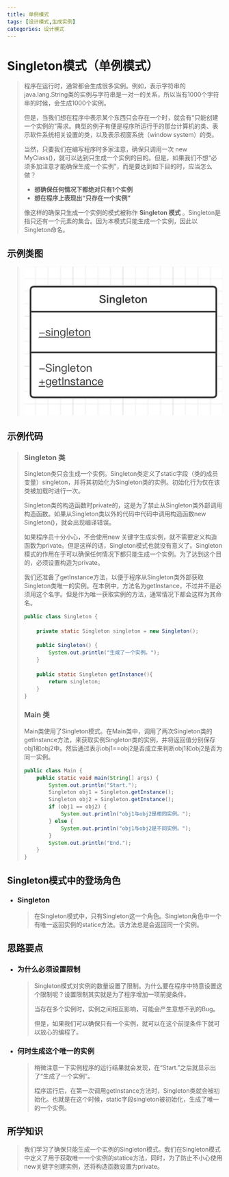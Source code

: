 ```yaml
---
title: 单例模式
tags: [设计模式,生成实例]
categories: 设计模式
---
```


# Singleton模式（单例模式）

> 程序在运行时，通常都会生成很多实例。例如，表示字符串的java.lang.String类的实例与字符串是一对一的关系，所以当有1000个字符串的时候，会生成1000个实例。
>
> 但是，当我们想在程序中表示某个东西只会存在一个时，就会有“只能创建一个实例的”需求。典型的例子有便是程序所运行于的那台计算机的类、表示软件系统相关设置的类，以及表示视窗系统（window system）的类。
>
> 当然，只要我们在编写程序时多家注意，确保只调用一次 new MyClass()，就可以达到只生成一个实例的目的。但是，如果我们不想“必须多加注意才能确保生成一个实例”，而是要达到如下目的时，应当怎么做？
>
> - **想确保任何情况下都绝对只有1个实例**
> - **想在程序上表现出“只存在一个实例”**
>
> 像这样的确保只生成一个实例的模式被称作 **Singleton 模式** 。Singleton是指只还有一个元素的集合。因为本模式只能生成一个实例，因此以Singleton命名。

## 示例类图

> ![image-20220816111819743](SingletonPattern/image-20220816111819743.png)

## 示例代码

> ### Singleton 类
>
> Singleton类只会生成一个实例。Singleton类定义了static字段（类的成员变量）singleton，并将其初始化为Singleton类的实例。初始化行为仅在该类被加载时进行一次。
>
> Singleton类的构造函数时private的，这是为了禁止从Singleton类外部调用构造函数。如果从Singleton类以外的代码中代码中调用构造函数new Singleton()，就会出现编译错误。
>
> 如果程序员十分小心，不会使用new 关键字生成实例，就不需要定义构造函数为private。但是这样的话，Singleton模式也就没有意义了。Singleton模式的作用在于可以确保任何情况下都只能生成一个实例。为了达到这个目的，必须设置构造为private。
>
> 我们还准备了getInstance方法，以便于程序从Singleton类外部获取Singleton类唯一的实例。在本例中，方法名为getInstance，不过并不是必须用这个名字。但是作为唯一获取实例的方法，通常情况下都会这样为其命名。
>
> ```java
> public class Singleton {
>     
>     private static Singleton singleton = new Singleton();
> 
>     public Singleton() {
>         System.out.println("生成了一个实例。");
>     }
> 
>     public static Singleton getInstance(){
>         return singleton;
>     }
> }
> ```
>
> ### Main 类
>
> Main类使用了Singleton模式。在Main类中，调用了两次Singleton类的getInstance方法，来获取实例Singleton类的实例，并将返回值分别保存obj1和obj2中。然后通过表示obj1==obj2是否成立来判断obj1和obj2是否为同一实例。
>
> ```java
> public class Main {
>     public static void main(String[] args) {
>         System.out.println("Start.");
>         Singleton obj1 = Singleton.getInstance();
>         Singleton obj2 = Singleton.getInstance();
>         if (obj1 == obj2) {
>             System.out.println("obj1与obj2是相同实例。");
>         } else {
>             System.out.println("obj1与obj2是不同实例。");
>         }
>         System.out.println("End.");
>     }
> }
> ```

## Singleton模式中的登场角色

- ### Singleton

  > 在Singleton模式中，只有Singleton这一个角色。Singleton角色中一个有唯一返回实例的statice方法。该方法总是会返回同一个实例。

## 思路要点

- ### 为什么必须设置限制

  > Singleton模式对实例的数量设置了限制。为什么要在程序中特意设置这个限制呢？设置限制其实就是为了程序增加一项前提条件。
  >
  > 当存在多个实例时，实例之间相互影响，可能会产生意想不到的Bug。
  >
  > 但是，如果我们可以确保只有一个实例，就可以在这个前提条件下就可以放心的编程了。

- ### 何时生成这个唯一的实例

  > 稍微注意一下实例程序的运行结果就会发现，在“Start.”之后就显示出了“生成了一个实例”。
  >
  > 程序运行后，在第一次调用getInstance方法时，Singleton类就会被初始化。也就是在这个时候，static字段singleton被初始化，生成了唯一的一个实例。

## 所学知识

> 我们学习了确保只能生成一个实例的Singleton模式。我们在Singleton模式中定义了用于获取唯一一个实例的statice方法，同时，为了防止不小心使用new关键字创建实例，还将构造函数设置为private。